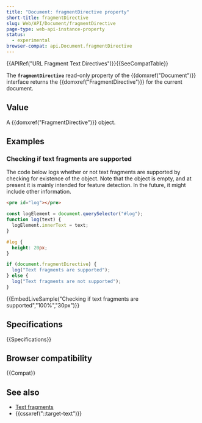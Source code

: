 ```yaml
---
title: "Document: fragmentDirective property"
short-title: fragmentDirective
slug: Web/API/Document/fragmentDirective
page-type: web-api-instance-property
status:
  - experimental
browser-compat: api.Document.fragmentDirective
---
```


{{APIRef("URL Fragment Text Directives")}}{{SeeCompatTable}}

The **`fragmentDirective`** read-only property of the {{domxref("Document")}} interface returns the {{domxref("FragmentDirective")}} for the current document.

## Value

A {{domxref("FragmentDirective")}} object.

## Examples

### Checking if text fragments are supported

The code below logs whether or not text fragments are supported by checking for existence of the object.
Note that the object is empty, and at present it is mainly intended for feature detection.
In the future, it might include other information.

```html hidden
<pre id="log"></pre>
```

```js hidden
const logElement = document.querySelector("#log");
function log(text) {
  logElement.innerText = text;
}
```

```css hidden
#log {
  height: 20px;
}
```

```js
if (document.fragmentDirective) {
  log("Text fragments are supported");
} else {
  log("Text fragments are not supported");
}
```

{{EmbedLiveSample("Checking if text fragments are supported","100%","30px")}}

## Specifications

{{Specifications}}

## Browser compatibility

{{Compat}}

## See also

- [Text fragments](/en-US/docs/Web/URI/Fragment/Text_fragments)
- {{cssxref("::target-text")}}
